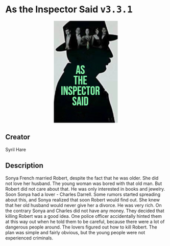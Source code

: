 
# As the Inspector Said <kbd>v3.3.1</kbd>

<center>
  <img src="./cover-1024.jpg"/>
</center>

## Creator
Syril Hare

## Description
Sonya French married Robert, despite the fact that he was older. She did not love her husband. The young woman was bored with that old man. But Robert did not care about that. He was only interested in books and jewelry. Soon Sonya had a lover - Charles Darrell. Some rumors started spreading about this, and Sonya realized that soon Robert would find out. She knew that her old husband would never give her a divorce.  He was very rich. On the contrary Sonya and Charles did not have any money. They decided that killing Robert was a good idea. One police officer accidentally hinted them at this way out when he told them to be careful, because there were a lot of dangerous people around. The lovers figured out how to kill Robert. The plan was simple and fairly obvious, but the young people were not experienced criminals.
